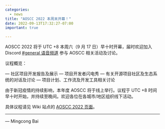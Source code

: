 ```yaml
---
categories:
  - news
title: "AOSCC 2022 本周末开幕！"
date: 2022-09-13T17:32:27-07:00
important: true

---
```


AOSCC 2022 将于 UTC +8 本周六（9 月 17 日）早十时开幕，届时欢迎加入 Discord [#general 语音频道](https://discord.gg/bzYDZkbw?event=1013262604002672641) 参与 AOSCC 相关活动及讨论。

议程概览：

— 社区项目开发报告及展示
— 项目开发者闪电秀
— 有关开源项目社区及生态系统的对话及讨论
— 项目计划、工作流及开发工具相关讨论

由于新冠疫情的持续影响，本年度 AOSCC 将于线上举行。议程于 UTC +8 时间早十时开始，并持续至晚间。欢迎各位在各城市/地区组织线下活动。

具体议程请见 Wiki 站点的 [AOSCC 2022 页面](https://wiki.aosc.io/zh//aoscc/2022/)。

----

— Mingcong Bai
